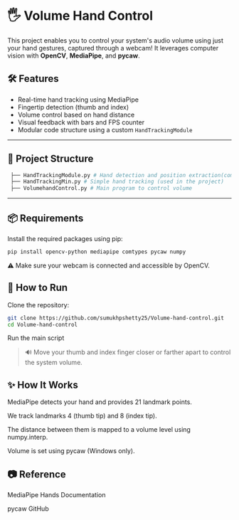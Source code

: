 # 🖐️ Volume Hand Control 

This project enables you to control your system's audio volume using just your hand gestures, captured through a webcam! It leverages computer vision with **OpenCV**, **MediaPipe**, and **pycaw**.

## 🛠️ Features

- Real-time hand tracking using MediaPipe
- Fingertip detection (thumb and index)
- Volume control based on hand distance
- Visual feedback with bars and FPS counter
- Modular code structure using a custom `HandTrackingModule`

---

## 📁 Project Structure
```bash
 ├── HandTrackingModule.py # Hand detection and position extraction(common hand tracking module) 
 ├── HandTrackingMin.py # Simple hand tracking (used in the project) 
 ├── VolumehandControl.py # Main program to control volume 
```
---

## 📦 Requirements

Install the required packages using pip:

```bash
pip install opencv-python mediapipe comtypes pycaw numpy
```
⚠️ Make sure your webcam is connected and accessible by OpenCV.

## 🚀 How to Run
Clone the repository:
```bash
git clone https://github.com/sumukhpshetty25/Volume-hand-control.git
cd Volume-hand-control
```
Run the main script
> 🔊 Move your thumb and index finger closer or farther apart to control the system volume.

## ✨ How It Works
MediaPipe detects your hand and provides 21 landmark points.

We track landmarks 4 (thumb tip) and 8 (index tip).

The distance between them is mapped to a volume level using numpy.interp.

Volume is set using pycaw (Windows only).

## 📷 Reference
MediaPipe Hands Documentation

pycaw GitHub
